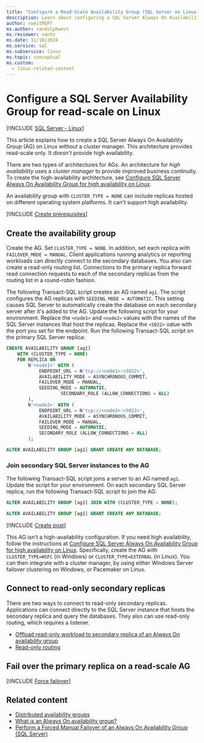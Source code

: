 ```yaml
---
title: "Configure a Read-Scale Availability Group (SQL Server on Linux)"
description: Learn about configuring a SQL Server Always On Availability Group (AG) for read-scale workloads on Linux.
author: rwestMSFT
ms.author: randolphwest
ms.reviewer: vanto
ms.date: 11/18/2024
ms.service: sql
ms.subservice: linux
ms.topic: conceptual
ms.custom:
  - linux-related-content
---
```

# Configure a SQL Server Availability Group for read-scale on Linux

[!INCLUDE [SQL Server - Linux](../includes/applies-to-version/sql-linux.md)]

This article explains how to create a SQL Server Always On Availability Group (AG) on Linux *without* a cluster manager. This architecture provides read-scale only. It *doesn't* provide high availability.

There are two types of architectures for AGs. An architecture for *high availability* uses a *cluster manager* to provide improved business continuity. To create the high-availability architecture, see [Configure SQL Server Always On Availability Group for high availability on Linux](sql-server-linux-availability-group-configure-ha.md).

An availability group with `CLUSTER_TYPE = NONE` can include replicas hosted on different operating system platforms. It can't support high availability.

[!INCLUDE [Create prerequisites](includes/cluster-availability-group-create-prereq.md)]

## Create the availability group

Create the AG. Set `CLUSTER_TYPE = NONE`. In addition, set each replica with `FAILOVER_MODE = MANUAL`. Client applications running analytics or reporting workloads can directly connect to the secondary databases. You also can create a read-only routing list. Connections to the primary replica forward read connection requests to each of the secondary replicas from the routing list in a round-robin fashion.

The following Transact-SQL script creates an AG named `ag1`. The script configures the AG replicas with `SEEDING_MODE = AUTOMATIC`. This setting causes SQL Server to automatically create the database on each secondary server after it's added to the AG. Update the following script for your environment. Replace the `<node1>` and `<node2>` values with the names of the SQL Server instances that host the replicas. Replace the `<5022>` value with the port you set for the endpoint. Run the following Transact-SQL script on the primary SQL Server replica:

```sql
CREATE AVAILABILITY GROUP [ag1]
    WITH (CLUSTER_TYPE = NONE)
    FOR REPLICA ON
        N'<node1>' WITH (
            ENDPOINT_URL = N'tcp://<node1>:<5022>',
            AVAILABILITY_MODE = ASYNCHRONOUS_COMMIT,
            FAILOVER_MODE = MANUAL,
            SEEDING_MODE = AUTOMATIC,
                    SECONDARY_ROLE (ALLOW_CONNECTIONS = ALL)
        ),
        N'<node2>' WITH (
            ENDPOINT_URL = N'tcp://<node2>:<5022>',
            AVAILABILITY_MODE = ASYNCHRONOUS_COMMIT,
            FAILOVER_MODE = MANUAL,
            SEEDING_MODE = AUTOMATIC,
            SECONDARY_ROLE (ALLOW_CONNECTIONS = ALL)
        );

ALTER AVAILABILITY GROUP [ag1] GRANT CREATE ANY DATABASE;
```

### Join secondary SQL Server instances to the AG

The following Transact-SQL script joins a server to an AG named `ag1`. Update the script for your environment. On each secondary SQL Server replica, run the following Transact-SQL script to join the AG:

```sql
ALTER AVAILABILITY GROUP [ag1] JOIN WITH (CLUSTER_TYPE = NONE);

ALTER AVAILABILITY GROUP [ag1] GRANT CREATE ANY DATABASE;
```

[!INCLUDE [Create post](includes/cluster-availability-group-create-post.md)]

This AG isn't a high-availability configuration. If you need high availability, follow the instructions at [Configure SQL Server Always On Availability Group for high availability on Linux](sql-server-linux-availability-group-configure-ha.md). Specifically, create the AG with `CLUSTER_TYPE=WSFC` (in Windows) or `CLUSTER_TYPE=EXTERNAL` (in Linux). You can then integrate with a cluster manager, by using either Windows Server failover clustering on Windows, or Pacemaker on Linux.

## Connect to read-only secondary replicas

There are two ways to connect to read-only secondary replicas. Applications can connect directly to the SQL Server instance that hosts the secondary replica and query the databases. They also can use read-only routing, which requires a listener.

- [Offload read-only workload to secondary replica of an Always On availability group](../database-engine/availability-groups/windows/active-secondaries-readable-secondary-replicas-always-on-availability-groups.md)
- [Read-only routing](../database-engine/availability-groups/windows/listeners-client-connectivity-application-failover.md#ConnectToSecondary)

## Fail over the primary replica on a read-scale AG

[!INCLUDE [Force failover](../includes/ss-force-failover-read-scale-out.md)]

## Related content

- [Distributed availability groups](../database-engine/availability-groups/windows/distributed-availability-groups.md)
- [What is an Always On availability group?](../database-engine/availability-groups/windows/overview-of-always-on-availability-groups-sql-server.md)
- [Perform a Forced Manual Failover of an Always On Availability Group (SQL Server)](../database-engine/availability-groups/windows/perform-a-forced-manual-failover-of-an-availability-group-sql-server.md)
